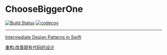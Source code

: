 # ChooseBiggerOne

[![Build Status](https://travis-ci.org/FightingLB/ChooseBiggerOne.svg?branch=master)](https://travis-ci.org/FightingLB/ChooseBiggerOne)
[![codecov](https://codecov.io/gh/FightingLB/ChooseBiggerOne/branch/master/graph/badge.svg)](https://codecov.io/gh/FightingLB/ChooseBiggerOne)

***

[Intermediate Design Patterns in Swift](https://www.raywenderlich.com/2102-intermediate-design-patterns-in-swift)

[重构:改善既有代码的设计](https://www.amazon.cn/dp/B003BY6PLK)
